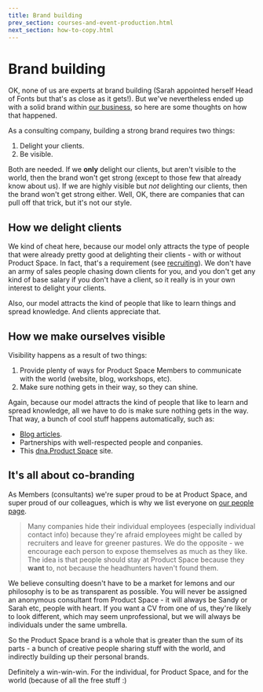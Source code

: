 ```yaml
---
title: Brand building
prev_section: courses-and-event-production.html 
next_section: how-to-copy.html
---
```


Brand building
==============

OK, none of us are experts at brand building (Sarah appointed herself Head of Fonts but that's as close as it gets!). But we've nevertheless ended up with a solid brand within [our business](our-business.html), so here are some thoughts on how that happened.

As a consulting company, building a strong brand requires two things:

1.  Delight your clients.
2.  Be visible.

Both are needed. If we **only** delight our clients, but aren't visible to the world, then the brand won't get strong (except to those few that already know about us). If we are highly visible but *not* delighting our clients, then the brand won't get strong either. Well, OK, there are companies that can pull off that trick, but it's not our style.

How we delight clients
--------------------------

We kind of cheat here, because our model only attracts the type of people that were already pretty good at delighting their clients - with or without Product Space. In fact, that's a requirement (see [recruiting](recruiting.html)). We don't have an army of sales people chasing down clients for you, and you don't get any kind of base salary if you don't have a client, so it really is in your own interest to delight your clients.

Also, our model attracts the kind of people that like to learn things and spread knowledge. And clients appreciate that.

How we make ourselves visible
-----------------------------

Visibility happens as a result of two things:

1.  Provide plenty of ways for Product Space Members to communicate with the world (website, blog, workshops, etc).
2.  Make sure nothing gets in their way, so they can shine.

Again, because our model attracts the kind of people that like to learn and spread knowledge, all we have to do is make sure nothing gets in the way. That way, a bunch of cool stuff happens automatically, such as:

-   [Blog articles](http://www.theproductspace.com/blog/).
-   Partnerships with well-respected people and conpanies.
-   This [dna.Product Space](http://dna.theproductspace.com) site.

It's all about co-branding
--------------------------

As Members (consultants) we're super proud to be at Product Space, and super proud of our colleagues, which is why we list everyone on [our people page](https://www.theproductspace.com). 

> Many companies hide their individual employees (especially individual contact info) because they're afraid employees might be called by recruiters and leave for greener pastures. We do the opposite - we encourage each person to expose themselves as much as they like. The idea is that people should stay at Product Space because they **want** to, not because the headhunters haven't found them.

We believe consulting doesn't have to be a market for lemons and our philosophy is to be as transparent as possible. You will never be assigned an anonymous consultant from Product Space - it will always be Sandy or Sarah etc, people with heart. If you want a CV from one of us, they're likely to look different, which may seem unprofessional, but we will always be individuals under the same umbrella.

So the Product Space brand is a whole that is greater than the sum of its parts - a bunch of creative people sharing stuff with the world, and indirectly building up their personal brands.

Definitely a win-win-win. For the individual, for Product Space, and for the world (because of all the free stuff :)

